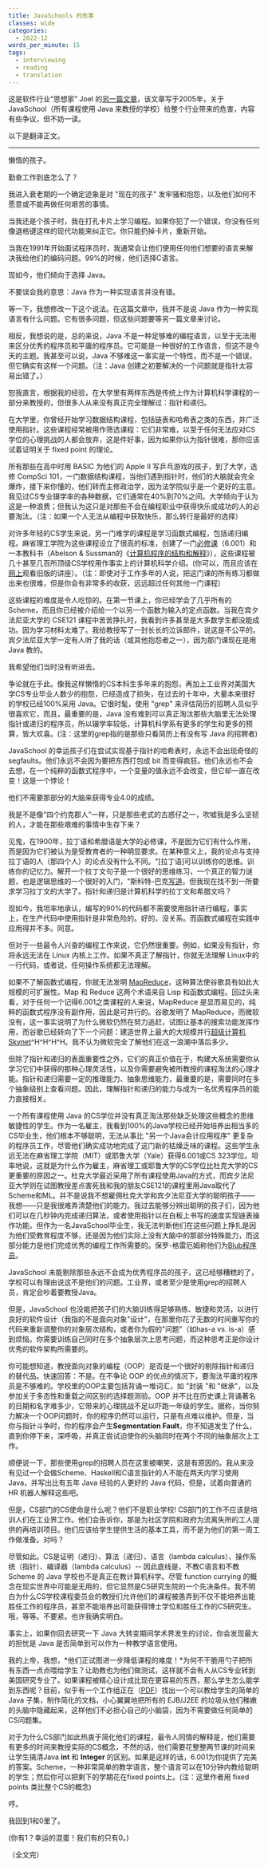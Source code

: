 ```yaml
---
title: JavaSchools 的危害
classes: wide
categories:
  - 2022-12
words_per_minute: 15
tags:
  - interviewing
  - reading
  - translation
---
```


这是软件行业“思想家” Joel 的[另一篇文章](https://www.joelonsoftware.com/2005/12/29/the-perils-of-javaschools-2/)，该文章写于2005年，关于 JavaSchool（所有课程使用 Java 来教授的学校）给整个行业带来的危害，内容有些争议，但不妨一读。

以下是翻译正文。

---

懒惰的孩子。

勤奋工作到底怎么了？

我进入衰老期的一个确定迹象是对 "现在的孩子" 发牢骚和抱怨，以及他们如何不愿意或不能再做任何艰苦的事情。

当我还是个孩子时，我在打孔卡片上学习编程。如果你犯了一个错误，你没有任何像退格键这样的现代功能来纠正它。你只能扔掉卡片，重新开始。

当我在1991年开始面试程序员时，我通常会让他们使用任何他们想要的语言来解决我给他们的编码问题。99%的时候，他们选择C语言。

现如今，他们倾向于选择 Java。

不要误会我的意思：Java 作为一种实现语言并没有错。

等一下，我想修改一下这个说法。在这篇文章中，我并不是说 Java 作为一种实现语言有什么问题。它有很多问题，但这些问题要等另一篇文章来讨论。

相反，我想说的是，总的来说，Java 不是一种足够难的编程语言，以至于无法用来区分优秀的程序员和平庸的程序员。它可能是一种很好的工作语言，但这不是今天的主题。我甚至可以说，Java 不够难这一事实是一个特性，而不是一个错误，但它确实有这样一个问题。（注：Java 创建之初要解决的一个问题就是指针太容易出错了。）

恕我直言，根据我的经验，在大学里有两样东西是传统上作为计算机科学课程的一部分来教授的，但很多人从来没有真正完全理解过：指针和递归。

在大学里，你曾经开始学习数据结构课程，包括链表和哈希表之类的东西，并广泛使用指针。这些课程经常被用作筛选课程：它们非常难，以至于任何无法应对CS学位的心理挑战的人都会放弃，这是件好事，因为如果你认为指针很难，那你应该试着证明关于 fixed point 的理论。

所有那些在高中时用 BASIC 为他们的 Apple II 写乒乓游戏的孩子，到了大学，选修 CompSci 101，一门数据结构课程，当他们遇到指针时，他们的大脑就会完全爆炸，接下来你懂的，他们转而主修政治学，因为法学院似乎是一个更好的主意。我见过CS专业辍学率的各种数据，它们通常在40%到70%之间。大学倾向于认为这是一种浪费；但我认为这只是对那些不会在编程职业中获得快乐或成功的人的必要淘汰。（注：如果一个人无法从编程中获取快乐，那么转行是最好的选择）

对许多年轻的CS学生来说，另一门难学的课程是学习函数式编程，包括递归编程。麻省理工学院为这些课程设立了很高的标准，创建了一门[必修课](http://sicp.csail.mit.edu/Fall-2005/)（6.001）和一本教科书（Abelson & Sussman的《[计算机程序的结构和解释](http://mitpress.mit.edu/sicp/full-text/book/book.html)》），这些课程被几十甚至几百所顶级CS学校用作事实上的计算机科学介绍。(你可以，而且应该在[网上](http://swiss.csail.mit.edu/classes/6.001/abelson-sussman-lectures/)观看旧版的讲座）。（注：即使对于工作多年的人说，把这门课的所有练习都做出来也很难，但是你会有非常多的收获，远远超过任何其他一门课程）

这些课程的难度是令人吃惊的。在第一节课上，你已经学会了几乎所有的 Scheme，而且你已经被介绍给一个以另一个函数为输入的定点函数。当我在宾夕法尼亚大学的 CSE121 课程中苦苦挣扎时，我看到许多甚至是大多数学生都没能成功。因为学习材料太难了。我给教授写了一封长长的泣诉邮件，说这是不公平的。宾夕法尼亚大学一定有人听了我的话（或其他抱怨者之一），因为那门课现在是用 Java 教的。

我希望他们当时没有听进去。

争论就在于此。像我这样懒惰的CS本科生多年来的抱怨，再加上工业界对美国大学CS专业毕业人数少的抱怨，已经造成了损失，在过去的十年中，大量本来很好的学校已经100%采用 Java。它很时髦，使用 "grep" 来评估简历的招聘人员似乎很喜欢它，而且，最重要的是，Java 没有难到可以真正淘汰那些大脑里无法处理指针或递归的程序员，所以辍学率较低，计算机科学系有更多的学生和更多的预算，皆大欢喜。(注：这里的grep指的是那些只看简历上有没有写 Java 的招聘者)

JavaSchool 的幸运孩子们在尝试实现基于指针的哈希表时，永远不会出现奇怪的 segfaults。他们永远不会因为要把东西打包成 bit 而变得疯狂。他们永远也不会去想，在一个纯粹的函数式程序中，一个变量的值永远不会改变，但它却一直在改变！这是一个悖论！

他们不需要那部分的大脑来获得专业4.0的成绩。

我是不是像“四个约克郡人”一样，只是那些老式的古惑仔之一，吹嘘我是多么坚韧的人，才能在那些艰难的事情中生存下来？

见鬼，在1900年，拉丁语和希腊语是大学的必修课，不是因为它们有什么作用，而是因为它们被认为是受教育者的一种明显要求。在某种意义上，我的论点与支持拉丁语的人（那四个人）的论点没有什么不同。"[拉丁语]可以训练你的思维。训练你的记忆力。解开一个拉丁文句子是一个很好的思维练习，一个真正的智力谜题，也是逻辑思维的一个很好的入门，"斯科特-巴克[写道](http://www.promotelatin.org/whylatin.htm)。但我现在找不到一所要求学习拉丁文的大学了。指针和递归是计算机科学的拉丁文和希腊文吗？

现如今，我坦率地承认，编写的90%的代码都不需要使用指针进行编程，事实上，在生产代码中使用指针是非常危险的。好的，没关系。而函数式编程在实践中应用得并不多。同意。

但对于一些最令人兴奋的编程工作来说，它仍然很重要。例如，如果没有指针，你将永远无法在 Linux 内核上工作。如果不真正了解指针，你就无法理解 Linux中的一行代码，或者说，任何操作系统都无法理解。

如果不了解函数式编程，你就无法发明 [MapReduce](http://labs.google.com/papers/mapreduce.html)，这种算法使谷歌具有如此大规模的可扩展性。Map 和 Reduce 这两个术语来自 Lisp 和函数式编程。回过头来看，对于任何一个记得6.001之类课程的人来说，MapReduce 是显而易见的，纯粹的函数式程序没有副作用，因此是可并行的。谷歌发明了 MapReduce，而微软没有，这一事实说明了为什么微软仍然在努力追赶，试图让基本的搜索功能发挥作用，而谷歌已经转向了下一个问题：建造世界上最大的大规模并行[超级计算机](http://www.pbs.org/cringely/pulpit/pulpit20051117.html) [Skynet](http://en.wikipedia.org/wiki/Skynet)^H^H^H^H。我不认为微软完全了解他们在这一浪潮中落后多少。

但除了指针和递归的表面重要性之外，它们的真正价值在于，构建大系统需要你从学习它们中获得的那种心理灵活性，以及你需要避免被所教授的课程淘汰的心理才能。指针和递归需要一定的推理能力、抽象思维能力，最重要的是，需要同时在多个抽象级别上查看问题。因此，理解指针和递归的能力与成为一名优秀程序员的能力直接相关。

一个所有课程使用 Java 的CS学位并没有真正淘汰那些缺乏处理这些概念的思维敏捷性的学生。作为一名雇主，我看到100%的Java学校已经开始培养出相当多的CS毕业生，他们根本不够聪明，无法从事比 "另一个Java会计应用程序" 更复杂的程序员工作，尽管他们确实成功地完成了这门新的枯燥乏味的课程。这些学生永远无法在麻省理工学院（MIT）或耶鲁大学（Yale）获得6.001或CS 323学位。坦率地说，这就是为什么作为雇主，麻省理工或耶鲁大学的CS学位比杜克大学的CS更重要的原因之一。杜克大学最近采用了所有课程使用Java的方式，而宾夕法尼亚大学则在试图教授差点害死我和我的朋友CSE121的课程里用Java取代了Scheme和ML。并不是说我不想雇佣杜克大学和宾夕法尼亚大学的聪明孩子——我想——只是我很难弄清楚他们的能力。我过去能够分辨出聪明的孩子们，因为他们可以在几秒钟内完成递归算法，或者使用指针以在白板上书写的速度实现链表操作功能。但作为一名JavaSchool毕业生，我无法判断他们在这些问题上挣扎是因为他们受教育程度不够，还是因为他们实际上没有大脑中的那部分特殊能力，而这部分能力是他们完成优秀的编程工作所需要的。保罗-格雷厄姆称他们为[Blub程序员](http://www.paulgraham.com/avg.html)。

JavaSchool 未能剔除那些永远不会成为优秀程序员的孩子，这已经够糟糕的了，学校可以有理由说这不是他们的问题。工业界，或者至少是使用grep的招聘人员，肯定会吵着要教授Java。

但是，JavaSchool 也没能把孩子们的大脑训练得足够熟练、敏捷和灵活，以进行良好的软件设计（我指的不是面向对象"设计"，在那里你花了无数的时间重写你的代码来重新调整你的对象层次结构，或者你为假的"问题"（如has-a vs. is-a）感到烦恼。你需要训练自己同时在多个抽象层次上思考问题，而这种思考正是你设计优秀的软件架构所需要的。

你可能想知道，教授面向对象的编程（OOP）是否是一个很好的剔除指针和递归的替代品。快速回答：不是。在不争论 OOP 的优点的情况下，要淘汰平庸的程序员是不够难的。学校里的OOP主要包括背诵一堆词汇，如 "封装 "和 "继承"，以及参加关于多态性和重载之间区别的选择题测验。OOP 并不比在历史课上背诵著名的日期和名字难多少，它带来的心理挑战不足以吓跑一年级的学生。据称，当你努力解决一个OOP问题时，你的程序仍然可以运行，只是有点难以维护。但是，当你与指针斗争时，你的程序会产生**Segmentation Fault**，你不知道发生了什么，直到你停下来，深呼吸，并真正尝试迫使你的头脑同时在两个不同的抽象层次上工作。

顺便说一下，那些使用grep的招聘人员在这里被嘲笑，这是有原因的。我从来没有见过一个会做Scheme、Haskell和C语言指针的人不能在两天内学习使用 Java，并写出比有五年 Java 经验的人更好的 Java 代码，但是，试着向普通的 HR 机器人解释这些吧。

但是，CS部门的CS使命是什么呢？他们不是职业学校! CS部门的工作不应该是培训人们在工业界工作。他们会告诉你，那是为社区学院和政府为流离失所的工人提供的再培训项目。他们应该给学生提供生活的基本工具，而不是为他们的第一周工作做准备。对吗？

尽管如此。CS是证明（递归）、算法（递归）、语言（lambda calculus）、操作系统（指针）、编译器（lambda calculus）-- 因此底线是，不教C语言和不教 Scheme 的 Java 学校也不是真正在教计算机科学。尽管 function currying 的概念在现实世界中可能是无用的，但它显然是CS研究生院的一个先决条件。我不明白为什么CS学校课程委员会的教授们允许他们的课程被愚弄到不仅不能培养出能胜任工作的程序员，甚至不能培养出可能获得博士学位和胜任工作的CS研究生。哦，等等。不要紧。也许我确实明白。

事实上，如果你回去研究一下 Java 大转变期间学术界发生的讨论，你会发现最大的担忧是 Java 是否简单到可以作为一种教学语言使用。

我的上帝，我想，*他们正试图进一步降低课程的难度！*为何不干脆用勺子把所有东西一点点喂给学生？让助教也为他们做测试，这样就不会有人从CS专业转到美国研究专业了。如果课程被精心设计成比现在更容易的东西，那么学生怎么能学到东西呢？目前，似乎有一个工作组正在（[PDF](http://www.sigcse.org/topics/javataskforce/java-task-force.pdf)）找出一个可以教给学生的简单的 Java 子集，制作简化的文档，小心翼翼地把所有的 EJB/J2EE 的垃圾从他们稚嫩的头脑中隐藏起来，这样他们不必担心自己的小脑袋，因为不需要做任何简单的CS问题集。

对于为什么CS部门如此热衷于简化他们的课程，最令人同情的解释是，他们需要有更多的时间来教授实际的CS概念，不然的话，他们需要花整整两节课的时间来让学生搞清Java **int** 和 **Integer** 的区别。如果是这样的话，6.001为你提供了完美的答案。Scheme，一种非常简单的教学语言，整个语言可以在10分钟内教给聪明的学生；然后你可以把剩下的学期花在fixed points上。(注：这里作者用 fixed points 类比整个CS的概念)

哼。

我回到1和0里了。

(你有1？幸运的混蛋！我们有的只有0。)

（全文完）

